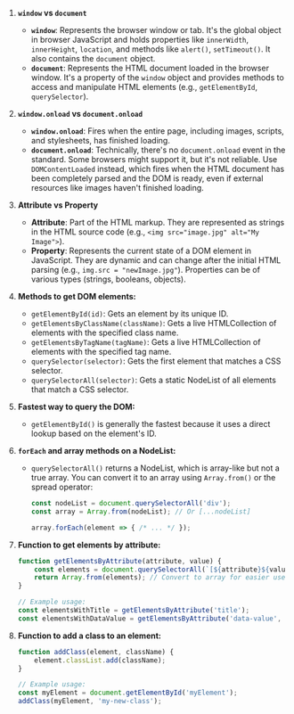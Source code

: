 1. **`window` vs `document`**

   - **`window`**: Represents the browser window or tab. It's the global object in browser JavaScript and holds properties like `innerWidth`, `innerHeight`, `location`, and methods like `alert()`, `setTimeout()`.  It also contains the `document` object.
   - **`document`**: Represents the HTML document loaded in the browser window. It's a property of the `window` object and provides methods to access and manipulate HTML elements (e.g., `getElementById`, `querySelector`).

2. **`window.onload` vs `document.onload`**

   - **`window.onload`**: Fires when the entire page, including images, scripts, and stylesheets, has finished loading.
   - **`document.onload`**:  Technically, there's no `document.onload` event in the standard. Some browsers might support it, but it's not reliable.  Use `DOMContentLoaded` instead, which fires when the HTML document has been completely parsed and the DOM is ready, even if external resources like images haven't finished loading.

3. **Attribute vs Property**

   - **Attribute**: Part of the HTML markup.  They are represented as strings in the HTML source code (e.g., `<img src="image.jpg" alt="My Image">`).
   - **Property**:  Represents the current state of a DOM element in JavaScript. They are dynamic and can change after the initial HTML parsing (e.g., `img.src = "newImage.jpg"`).  Properties can be of various types (strings, booleans, objects).

4. **Methods to get DOM elements:**

   - `getElementById(id)`: Gets an element by its unique ID.
   - `getElementsByClassName(className)`: Gets a live HTMLCollection of elements with the specified class name.
   - `getElementsByTagName(tagName)`: Gets a live HTMLCollection of elements with the specified tag name.
   - `querySelector(selector)`: Gets the first element that matches a CSS selector.
   - `querySelectorAll(selector)`: Gets a static NodeList of all elements that match a CSS selector.

5. **Fastest way to query the DOM:**

   - `getElementById()` is generally the fastest because it uses a direct lookup based on the element's ID.

6. **`forEach` and array methods on a NodeList:**

   - `querySelectorAll()` returns a NodeList, which is array-like but not a true array.  You can convert it to an array using `Array.from()` or the spread operator:

     ```javascript
     const nodeList = document.querySelectorAll('div');
     const array = Array.from(nodeList); // Or [...nodeList]

     array.forEach(element => { /* ... */ });
     ```

7. **Function to get elements by attribute:**

   ```javascript
   function getElementsByAttribute(attribute, value) {
       const elements = document.querySelectorAll(`[${attribute}${value ? `="${value}"` : ''}]`);
       return Array.from(elements); // Convert to array for easier use
   }

   // Example usage:
   const elementsWithTitle = getElementsByAttribute('title');
   const elementsWithDataValue = getElementsByAttribute('data-value', 'myValue');
   ```

8. **Function to add a class to an element:**

   ```javascript
   function addClass(element, className) {
       element.classList.add(className);
   }

   // Example usage:
   const myElement = document.getElementById('myElement');
   addClass(myElement, 'my-new-class');
   ```
